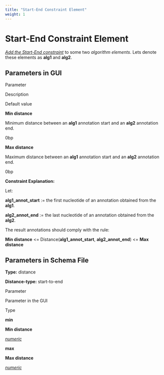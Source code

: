 ```yaml
---
title: "Start-End Constraint Element"
weight: 1
---
```



# Start-End Constraint Element

_[Add the Start-End constraint](adding-constraint-element.md)_ to some two _algorithm elements_. Lets denote these elements as **alg1** and **alg2**.

Parameters in GUI
-----------------

Parameter

Description

Default value

**Min distance**

Minimum distance between an **alg1** annotation start and an **alg2** annotation end.

0bp

**Max distance**

Maximum distance between an **alg1** annotation start and an **alg2** annotation end.

0bp

**Constraint Explanation:**

Let:

**alg1\_annot\_start** := the first nucleotide of an annotation obtained from the **alg1**.

**alg2\_annot\_end** := the last nucleotide of an annotation obtained from the **alg2**.

The result annotations should comply with the rule:

**Min distance** <= Distance(**alg1\_annot\_start**, **alg2\_annot\_end**) <= **Max distance**

Parameters in Schema File
-------------------------

**Type:** distance

**Distance-type:** start-to-end

Parameter

Parameter in the GUI

Type

**min**

**Min distance**

[_numeric_](http://ugene.unipro.ru/documentation/qd_manual/qd_schema_file_format/body/elt_description.html#term-query-numeric-parr)

**max**

**Max distance**

[_numeric_](http://ugene.unipro.ru/documentation/qd_manual/qd_schema_file_format/body/elt_description.html#term-query-numeric-parr)
